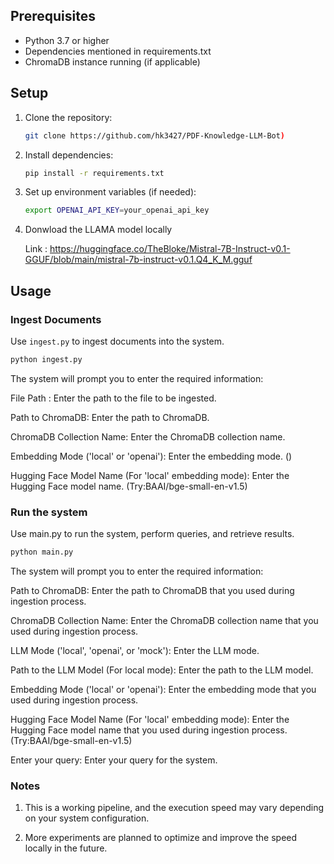 ## Prerequisites

- Python 3.7 or higher
- Dependencies mentioned in requirements.txt
- ChromaDB instance running (if applicable)

## Setup

1. Clone the repository:

    ```bash
    git clone https://github.com/hk3427/PDF-Knowledge-LLM-Bot)
    ```

2. Install dependencies:

    ```bash
    pip install -r requirements.txt
    ```

3. Set up environment variables (if needed):

    ```bash
    export OPENAI_API_KEY=your_openai_api_key
    ```
4. Donwload the LLAMA model locally

   Link : https://huggingface.co/TheBloke/Mistral-7B-Instruct-v0.1-GGUF/blob/main/mistral-7b-instruct-v0.1.Q4_K_M.gguf

## Usage

### Ingest Documents
Use `ingest.py` to ingest documents into the system.

```bash
python ingest.py
```

The system will prompt you to enter the required information:

File Path : Enter the path to the file to be ingested. 

Path to ChromaDB: Enter the path to ChromaDB.

ChromaDB Collection Name: Enter the ChromaDB collection name.

Embedding Mode ('local' or 'openai'): Enter the embedding mode. ()

Hugging Face Model Name (For 'local' embedding mode): Enter the Hugging Face model name. (Try:BAAI/bge-small-en-v1.5)


### Run the system
Use main.py to run the system, perform queries, and retrieve results.

```bash
python main.py
```

The system will prompt you to enter the required information:

Path to ChromaDB: Enter the path to ChromaDB that you used during ingestion process.

ChromaDB Collection Name: Enter the ChromaDB collection name that you used during ingestion process.

LLM Mode ('local', 'openai', or 'mock'): Enter the LLM mode.

Path to the LLM Model (For local mode): Enter the path to the LLM model.

Embedding Mode ('local' or 'openai'): Enter the embedding mode that you used during ingestion process.

Hugging Face Model Name (For 'local' embedding mode): Enter the Hugging Face model name that you used during ingestion process. (Try:BAAI/bge-small-en-v1.5)

Enter your query: Enter your query for the system.

### Notes

1. This is a working pipeline, and the execution speed may vary depending on your system configuration.
  
2. More experiments are planned to optimize and improve the speed locally in the future.

